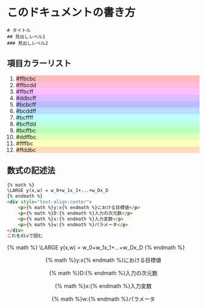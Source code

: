 # このドキュメントの書き方

```
# タイトル
## 見出しレベル1
### 見出しレベル2

```
## 項目カラーリスト
<div class="color-area">
    <ol>
        <li style="background-color:#ffbcbc">#ffbcbc</li>
        <li style="background-color:#ffbcdd">#ffbcdd</li>	
        <li style="background-color:#ffbcff">#ffbcff</li>
        <li style="background-color:#ddbcff">#ddbcff</li>
        <li style="background-color:#bcbcff">#bcbcff</li>
        <li style="background-color:#bcddff">#bcddff</li>
        <li style="background-color:#bcffff">#bcffff</li>
        <li style="background-color:#bcffdd">#bcffdd</li>
        <li style="background-color:#bcffbc">#bcffbc</li>
        <li style="background-color:#ddffbc">#ddffbc</li>
        <li style="background-color:#ffffbc">#ffffbc</li>
        <li style="background-color:#ffddbc">#ffddbc</li>
    </ol>
</div>

## 数式の記述法
```html
{% math %}
\LARGE y(x,w) = w_0+w_1x_1+...+w_Dx_D
{% endmath %}
<div style="text-align:center">
    <p>{% math %}y:x{% endmath %}における目標値</p>
    <p>{% math %}D:{% endmath %}入力の次元数</p>
    <p>{% math %}x:{% endmath %}入力変数</p>
    <p>{% math %}w:{% endmath %}パラメータ</p>
</div>
これをdivで囲む
```

{% math %}
\LARGE y(x,w) = w_0+w_1x_1+...+w_Dx_D
{% endmath %}
<div style="text-align:center">
    <p>{% math %}y:x{% endmath %}における目標値</p>
    <p>{% math %}D:{% endmath %}入力の次元数</p>
    <p>{% math %}x:{% endmath %}入力変数</p>
    <p>{% math %}w:{% endmath %}パラメータ</p>
</div>